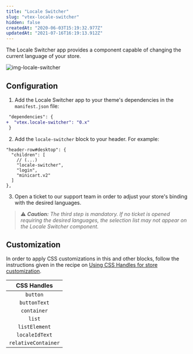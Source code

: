 ```yaml
---
title: "Locale Switcher"
slug: "vtex-locale-switcher"
hidden: false
createdAt: "2020-06-03T15:19:32.977Z"
updatedAt: "2021-07-16T16:19:13.912Z"
---
```

The Locale Switcher app provides a component capable of changing the current language of your store.

![img-locale-switcher](https://cdn.jsdelivr.net/gh/vtexdocs/dev-portal-content@main/images/vtex-locale-switcher-0.png)

## Configuration

1. Add the Locale Switcher app to your theme's dependencies in the `manifest.json` file:

```diff
 "dependencies": {
+  "vtex.locale-switcher": "0.x"
 }
```

2. Add the `locale-switcher` block to your header. For example:

```jsonc
"header-row#desktop": {
  "children": [
    // (...)
    "locale-switcher",
    "login",
    "minicart.v2"
  ]
},
```

3. Open a ticket to our support team in order to adjust your store's binding with the desired languages.

> ⚠️ ***Caution:** The third step is mandatory. If no ticket is opened requiring the desired languages, the selection list may not appear on the Locale Switcher component.*

## Customization

In order to apply CSS customizations in this and other blocks, follow the instructions given in the recipe on [Using CSS Handles for store customization](https://vtex.io/docs/recipes/style/using-css-handles-for-store-customization).

| CSS Handles         |
| :-----------------: |
| `button`            |
| `buttonText`        |
| `container`         |
| `list`              |
| `listElement`       |
| `localeIdText`      |
| `relativeContainer` |
